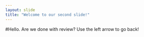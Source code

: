 ```yaml
---
layout: slide
title: "Welcome to our second slide!"
---
```

#Hello. Are we done with review? 
Use the left arrow to go back!
